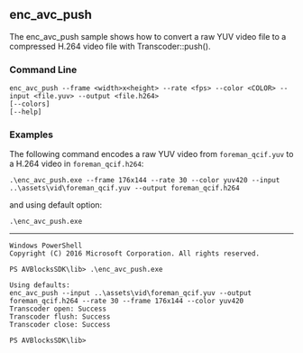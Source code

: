 ## enc_avc_push

The enc_avc_push sample shows how to convert a raw YUV video file to a compressed H.264 video file with Transcoder::push().   

### Command Line

	enc_avc_push --frame <width>x<height> --rate <fps> --color <COLOR> --input <file.yuv> --output <file.h264>
	[--colors]
	[--help]
 
###	Examples

The following command encodes a raw YUV video from `foreman_qcif.yuv` to a H.264 video in `foreman_qcif.h264`:
	
	.\enc_avc_push.exe --frame 176x144 --rate 30 --color yuv420 --input ..\assets\vid\foreman_qcif.yuv --output foreman_qcif.h264

and using default option:
	
	.\enc_avc_push.exe

***

	Windows PowerShell
	Copyright (C) 2016 Microsoft Corporation. All rights reserved.
	
	PS AVBlocksSDK\lib> .\enc_avc_push.exe 

	Using defaults:
	enc_avc_push --input ..\assets\vid\foreman_qcif.yuv --output foreman_qcif.h264 --rate 30 --frame 176x144 --color yuv420
	Transcoder open: Success
	Transcoder flush: Success
	Transcoder close: Success

	PS AVBlocksSDK\lib>
